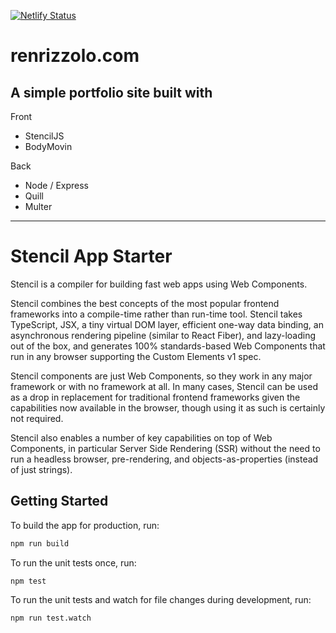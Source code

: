 [![Netlify Status](https://api.netlify.com/api/v1/badges/a3a00651-2be0-4851-a6e3-e68780dc29f6/deploy-status)](https://app.netlify.com/sites/elastic-hodgkin-a279cc/deploys)

# renrizzolo.com
A simple portfolio site built with 
---
Front
 - StencilJS
 - BodyMovin
 
Back
 - Node / Express
 - Quill
 - Multer
 
---

# Stencil App Starter

Stencil is a compiler for building fast web apps using Web Components.

Stencil combines the best concepts of the most popular frontend frameworks into a compile-time rather than run-time tool.  Stencil takes TypeScript, JSX, a tiny virtual DOM layer, efficient one-way data binding, an asynchronous rendering pipeline (similar to React Fiber), and lazy-loading out of the box, and generates 100% standards-based Web Components that run in any browser supporting the Custom Elements v1 spec.

Stencil components are just Web Components, so they work in any major framework or with no framework at all. In many cases, Stencil can be used as a drop in replacement for traditional frontend frameworks given the capabilities now available in the browser, though using it as such is certainly not required.

Stencil also enables a number of key capabilities on top of Web Components, in particular Server Side Rendering (SSR) without the need to run a headless browser, pre-rendering, and objects-as-properties (instead of just strings).

## Getting Started

To build the app for production, run:

```bash
npm run build
```

To run the unit tests once, run:

```
npm test
```

To run the unit tests and watch for file changes during development, run:

```
npm run test.watch
```
